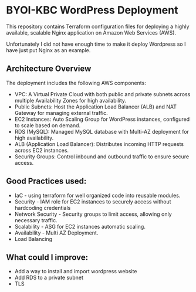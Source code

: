 # BYOI-KBC WordPress Deployment
This repository contains Terraform configuration files for deploying a highly available, scalable Nginx application on Amazon Web Services (AWS).

Unfortunately I did not have enough time to make it deploy Wordpress so I have just put Nginx as an example.

## Architecture Overview
The deployment includes the following AWS components:

- VPC: A Virtual Private Cloud with both public and private subnets across multiple Availability Zones for high availability.
- Public Subnets: Host the Application Load Balancer (ALB) and NAT Gateway for managing external traffic.
- EC2 Instances: Auto Scaling Group for WordPress instances, configured to scale based on demand.
- RDS (MySQL): Managed MySQL database with Multi-AZ deployment for high availability.
- ALB (Application Load Balancer): Distributes incoming HTTP requests across EC2 instances.
- Security Groups: Control inbound and outbound traffic to ensure secure access.

## Good Practices used:

- IaC - using terraform for well organized code into reusable modules.
- Security - IAM role for EC2 instances to securely access without hardcoding credentials
- Network Security - Security groups to limit access, allowing only necessary traffic.
- Scalability - ASG for EC2 instances automatic scaling.
- Availability - Multi AZ Deployment.
- Load Balancing


## What could I improve:

- Add a way to install and import wordpress website
- Add RDS to a private subnet
- TLS
